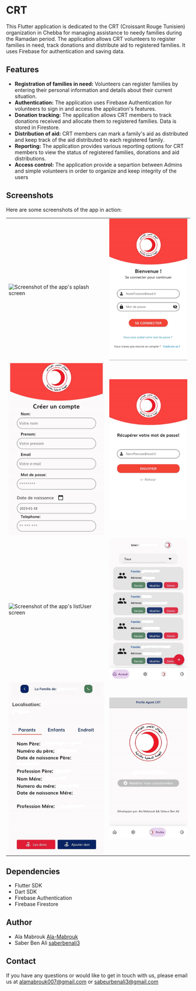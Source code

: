 
# CRT
This Flutter application is dedicated to the CRT (Croissant Rouge Tunisien) organization in Chebba for managing assistance to needy families during the Ramadan period. The application allows CRT volunteers to register families in need, track donations and distribute aid to registered families. It uses Firebase for authentication and saving data.

## Features
- **Registration of families in need:** Volunteers can register families by entering their personal information and details about their current situation.
- **Authentication:** The application uses Firebase Authentication for volunteers to sign in and access the application's features.
- **Donation tracking:** The application allows CRT members to track donations received and allocate them to registered families. Data is stored in Firestore.
- **Distribution of aid:** CRT members can mark a family's aid as distributed and keep track of the aid distributed to each registered family.
- **Reporting:** The application provides various reporting options for CRT members to view the status of registered families, donations and aid distributions.
- **Access control:** The application provide a separtion between Admins and simple volunteers in order to organize and keep integrity of the users  
## Screenshots

Here are some screenshots of the app in action:

| | |
|--------------|--------------|
|![Screenshot of the app's splash screen](screenshot/splash.jpg)|![Screenshot of the app's login screen](screenshot/login.jpg)|
|![Screenshot of the app's sign up screen](screenshot/signup.jpg)|![Screenshot of the app's forgetPass screen](screenshot/forgetPass.jpg)|
|![Screenshot of the app's listUser screen](screenshotslistUser.jpg)|![Screenshot of the app's ListFamily](screenshot/ListFamily.jpg)|
|![Screenshot of the app's detailsFamily ](screenshot/detailsFamily.jpg)|![Screenshot of the app's updateProfile](screenshot/updateProfile.jpg)|



## Dependencies
- Flutter SDK
- Dart SDK
- Firebase Authentication
- Firebase Firestore


## Author
- Ala Mabrouk [Ala-Mabrouk](https://github.com/Ala-Mabrouk)
- Saber Ben Ali [saberbenali3](https://github.com/saberbenali3)    
## Contact

If you have any questions or would like to get in touch with us, please email us at [alamabrouk007@gmail.com](mailto:alamabrouk007@gmail.com) or [sabeurbenali3@gmail.com](mailto:sabeurbenali3@gmail.com)



